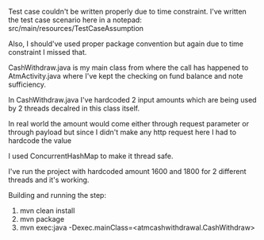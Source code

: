 Test case couldn't be written properly due to time constraint.
I've written the test case scenario here in a notepad: src/main/resources/TestCaseAssumption

Also, I should've used proper package convention but again due to time constraint I missed that.

CashWithdraw.java is my main class from where the call has happened to 
AtmActivity.java 
where I've kept the checking on fund balance and note sufficiency.

In CashWithdraw.java I've hardcoded 2 input amounts which are being used by 2 threads decalred in this class itself.

In real world the amount would come either through request parameter or through payload but since I didn't make any http request here I had to hardcode the value

I used ConcurrentHashMap to make it thread safe.

I've run the project with hardcoded amount 1600 and 1800 for 2 different threads and it's working.

Building and running the step:
1. mvn clean install
2. mvn package
3. mvn exec:java -Dexec.mainClass=<atmcashwithdrawal.CashWithdraw>
